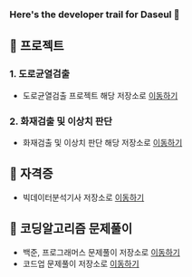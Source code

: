### Here's the developer trail for Daseul 👋

<!--
**Jungddaseul/Jungddaseul** is a ✨ _special_ ✨ repository because its `README.md` (this file) appears on your GitHub profile.

Here are some ideas to get you started:

- 🔭 I’m currently working on ...
- 🌱 I’m currently learning ...
- 👯 I’m looking to collaborate on ...
- 🤔 I’m looking for help with ...
- 💬 Ask me about ...
- 📫 How to reach me: ...
- 😄 Pronouns: ...
- ⚡ Fun fact: ...
-->

## 👯 프로젝트
### 1. 도로균열검출
- 도로균열검출 프로젝트 해당 저장소로 [이동하기](https://github.com/Jungddaseul/Project_road_/)
### 2. 화재검출 및 이상치 판단
- 화재검출 및 이상치 판단 해당 저장소로 [이동하기](https://github.com/Jungddaseul/Project_fire_detect/)

## 🌱 자격증
- 빅데이터분석기사 저장소로 [이동하기](https://github.com/Jungddaseul/Big-Data-Certification-study-/)

## 🌱 코딩알고리즘 문제풀이
- 백준, 프로그래머스 문제풀이 저장소로 [이동하기](https://github.com/Jungddaseul/codingtest/)
- 코드업 문제풀이 저장소로 [이동하기](https://github.com/Jungddaseul/CodeUp-Algorithm/)
